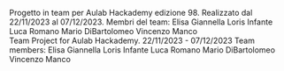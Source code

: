 Progetto in team per Aulab Hackademy edizione 98.
Realizzato dal 22/11/2023 al 07/12/2023.
Membri del team:
Elisa Giannella
Loris Infante
Luca Romano
Mario DiBartolomeo
Vincenzo Manco
</br>
Team Project for Aulab Hackademy.
22/11/2023 - 07/12/2023
Team members:
Elisa Giannella
Loris Infante
Luca Romano
Mario DiBartolomeo
Vincenzo Manco
